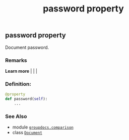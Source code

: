 ﻿---
title: password property
second_title: GroupDocs.Comparison for Python via .NET API References
description: 
type: docs
url: /python-net/groupdocs.comparison/document/password/
is_root: false
weight: 80
---

## password property


Document password.

### Remarks 


**Learn more** |
|
 |
### Definition:
```python
@property
def password(self):
    ...
```

### See Also
* module [`groupdocs.comparison`](../../)
* class [`Document`](/comparison/python-net/groupdocs.comparison/document)

